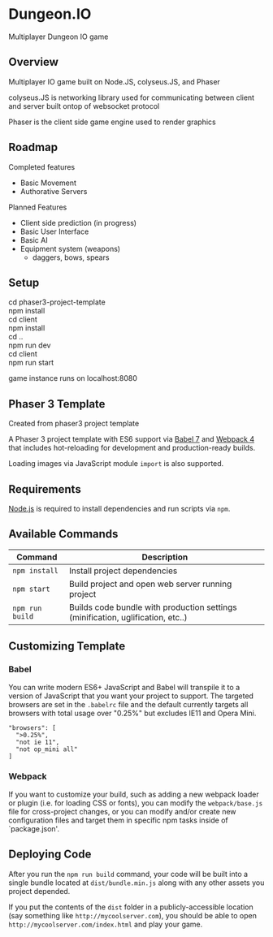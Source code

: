 # Dungeon.IO 
Multiplayer Dungeon IO game


## Overview

Multiplayer IO game built on Node.JS, colyseus.JS, and Phaser

colyseus.JS is networking library used for communicating between client and server built ontop of websocket protocol

Phaser is the client side game engine used to render graphics



## Roadmap

Completed features
 - Basic Movement 
 - Authorative Servers 

Planned Features 
 - Client side prediction (in progress)
 - Basic User Interface
 - Basic AI 
 - Equipment system (weapons)
    - daggers, bows, spears
    
## Setup

cd phaser3-project-template \
npm install \
cd client \
npm install \
cd .. \
npm run dev \
cd client \
npm run start 

game instance runs on localhost:8080

## Phaser 3 Template

Created from phaser3 project template

A Phaser 3 project template with ES6 support via [Babel 7](https://babeljs.io/) and [Webpack 4](https://webpack.js.org/)
that includes hot-reloading for development and production-ready builds.

Loading images via JavaScript module `import` is also supported.

## Requirements

[Node.js](https://nodejs.org) is required to install dependencies and run scripts via `npm`.

## Available Commands

| Command | Description |
|---------|-------------|
| `npm install` | Install project dependencies |
| `npm start` | Build project and open web server running project |
| `npm run build` | Builds code bundle with production settings (minification, uglification, etc..) |


## Customizing Template

### Babel
You can write modern ES6+ JavaScript and Babel will transpile it to a version of JavaScript that you
want your project to support. The targeted browsers are set in the `.babelrc` file and the default currently
targets all browsers with total usage over "0.25%" but excludes IE11 and Opera Mini.

  ```
  "browsers": [
    ">0.25%",
    "not ie 11",
    "not op_mini all"
  ]
  ```

### Webpack
If you want to customize your build, such as adding a new webpack loader or plugin (i.e. for loading CSS or fonts), you can
modify the `webpack/base.js` file for cross-project changes, or you can modify and/or create
new configuration files and target them in specific npm tasks inside of `package.json'.

## Deploying Code
After you run the `npm run build` command, your code will be built into a single bundle located at 
`dist/bundle.min.js` along with any other assets you project depended. 

If you put the contents of the `dist` folder in a publicly-accessible location (say something like `http://mycoolserver.com`), 
you should be able to open `http://mycoolserver.com/index.html` and play your game.
